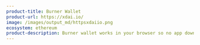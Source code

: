 ```yaml
---
product-title: Burner Wallet
product-url: https://xdai.io/
image: /images/output_md/httpsxdaiio.png
ecosystem: ethereum
product-description: Burner wallet works in your browser so no app download and no seed phrase.
---
```

